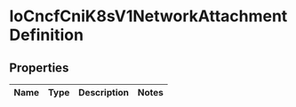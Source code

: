
# IoCncfCniK8sV1NetworkAttachmentDefinition

## Properties
Name | Type | Description | Notes
------------ | ------------- | ------------- | -------------



